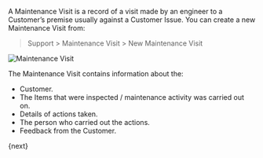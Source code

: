 A Maintenance Visit is a record of a visit made by an engineer to a
Customer’s premise usually against a Customer Issue. You can create a new
Maintenance Visit from:

> Support > Maintenance Visit > New Maintenance Visit

<img class="screenshot" alt="Maintenance Visit" src="{{url_prefix}}/assets/img/support/maintenance-visit.png">

The Maintenance Visit contains information about the:

  * Customer.
  * The Items that were inspected / maintenance activity was carried out on.
  * Details of actions taken.
  * The person who carried out the actions.
  * Feedback from the Customer.

{next}
